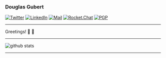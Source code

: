 ### Douglas Gubert

[![Twitter](https://img.shields.io/badge/-d_gubert-1ca0f1?style=flat-square&logo=twitter&logoColor=white&link=https://twitter.com/d_gubert)](https://twitter.com/d_gubert)
[![LinkedIn](https://img.shields.io/badge/-Douglas_Gubert-blue?style=flat-square&logo=Linkedin&logoColor=white&link=https://www.linkedin.com/in/douglas-gubert-66798127/)](https://www.linkedin.com/in/douglas-gubert-66798127/)
[![Mail](https://img.shields.io/badge/-douglas.gubert@gmail.com-c14438?style=flat-square&logo=Gmail&logoColor=white&link=mailto:douglas.gubert@gmail.com)](mailto:douglas.gubert@gmail.com)
[![Rocket.Chat](https://open.rocket.chat/api/v1/shield.svg?type=user&username=douglas.gubert)](https://open.rocket.chat/douglas.gubert)
[![PGP](https://img.shields.io/keybase/pgp/dgubert?style=flat-square)](https://keyserver.ubuntu.com/pks/lookup?op=get&search=0x592054efee01155264764ec9b6e314fbd713fc95)

---

Greetings! 👋 :grimacing:

---

![github stats](https://github-readme-stats.vercel.app/api?username=d-gubert&show_icons=true)

---
